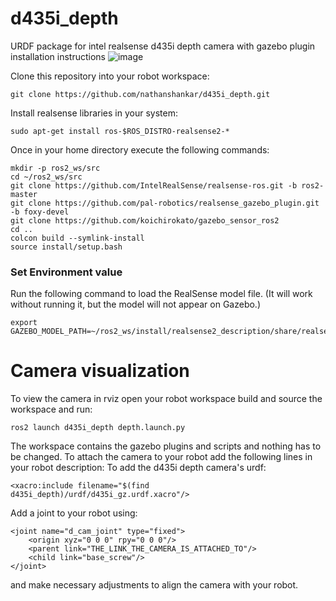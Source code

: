 # d435i_depth
URDF package for intel realsense d435i depth camera with gazebo plugin installation instructions
![image](https://github.com/user-attachments/assets/86911cac-7df3-476e-be01-a371d55ac442)

Clone this repository into your robot workspace:
```console
git clone https://github.com/nathanshankar/d435i_depth.git
```
Install realsense libraries in your system:
```console
sudo apt-get install ros-$ROS_DISTRO-realsense2-*
```
Once in your home directory execute the following commands:
```console
mkdir -p ros2_ws/src
cd ~/ros2_ws/src
git clone https://github.com/IntelRealSense/realsense-ros.git -b ros2-master
git clone https://github.com/pal-robotics/realsense_gazebo_plugin.git -b foxy-devel
git clone https://github.com/koichirokato/gazebo_sensor_ros2
cd ..
colcon build --symlink-install
source install/setup.bash
```

### Set Environment value
Run the following command to load the RealSense model file. (It will work without running it, but the model will not appear on Gazebo.)
```console
export GAZEBO_MODEL_PATH=~/ros2_ws/install/realsense2_description/share/realsense2_description/meshes/:$GAZEBO_MODEL_PATH
```

# Camera visualization
To view the camera in rviz open your robot workspace build and source the workspace and run:
```console
ros2 launch d435i_depth depth.launch.py
```

The workspace contains the gazebo plugins and scripts and nothing has to be changed. To attach the camera to your robot add the following lines in your robot description:
To add the d435i depth camera's urdf:
```xacro
<xacro:include filename="$(find d435i_depth)/urdf/d435i_gz.urdf.xacro"/>
```

Add a joint to your robot using:
```xacro
<joint name="d_cam_joint" type="fixed">
    <origin xyz="0 0 0" rpy="0 0 0"/>
    <parent link="THE_LINK_THE_CAMERA_IS_ATTACHED_TO"/>
    <child link="base_screw"/>
</joint>
```
and make necessary adjustments to align the camera with your robot.

